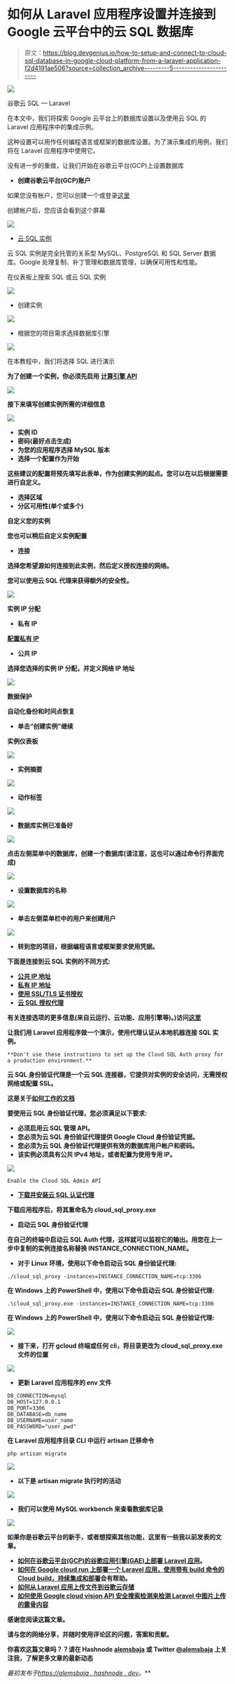 # 如何从 Laravel 应用程序设置并连接到 Google 云平台中的云 SQL 数据库

> 原文：<https://blog.devgenius.io/how-to-setup-and-connect-to-cloud-sql-database-in-google-cloud-platform-from-a-laravel-application-f2d4191ae506?source=collection_archive---------5----------------------->

![](img/87ac1b4302e427f363b7b99f168f5b5f.png)

谷歌云 SQL — Laravel

在本文中，我们将探索 Google 云平台上的数据库设置以及使用云 SQL 的 Laravel 应用程序中的集成示例。

这种设置可以用作任何编程语言或框架的数据库设置。为了演示集成的用例，我们将在 Laravel 应用程序中使用它。

没有进一步的重做，让我们开始在谷歌云平台(GCP)上设置数据库

*   **创建谷歌云平台(GCP)账户**

如果您没有帐户，您可以创建一个或登录[这里](https://console.cloud.google.com/)

创建帐户后，您应该会看到这个屏幕

![](img/d17ab6c5311c8a67e190a989599eee70.png)

*   [云 SQL 实例](https://cloud.google.com/sql/docs/)

云 SQL 实例是完全托管的关系型 MySQL、PostgreSQL 和 SQL Server 数据库。Google 处理复制、补丁管理和数据库管理，以确保可用性和性能。

在仪表板上搜索 SQL 或云 SQL 实例

![](img/3fcaaf1dc4464b2c7979d62dd55ec446.png)

*   创建实例

![](img/bebc1bcb3c0b3a21f1261dc6e60b4b20.png)

*   根据您的项目需求选择数据库引擎

![](img/69638aa31c99be0924b8b9a56581ed30.png)

在本教程中，我们将选择 SQL 进行演示

**为了创建一个实例，你必须先启用** [**计算引擎 API**](https://cloud.google.com/compute/)

**![](img/c1f9e7f49ec89844d3cb0fa31cb3777f.png)**

****接下来填写创建实例所需的详细信息****

**![](img/de494a21393e2c2049af90fae26647b5.png)**

*   **实例 ID**
*   **密码(最好点击生成)**
*   **为您的应用程序选择 MySQL 版本**
*   **选择一个配置作为开始**

**这些建议的配置将预先填写此表单，作为创建实例的起点。您可以在以后根据需要进行自定义。**

*   **选择区域**
*   **分区可用性(单个或多个)**

**自定义您的实例**

**您也可以稍后自定义实例配置**

*   **连接**

**选择您希望源如何连接到此实例，然后定义授权连接的网络。**

**您可以使用云 SQL 代理来获得额外的安全性。**

**![](img/d6d573016bb184a86d135297c7e2e477.png)**

**实例 IP 分配**

*   **私有 IP**

**[配置私有 IP](https://cloud.google.com/sql/docs/mysql/configure-private-ip?)**

*   **公共 IP**

**选择您选择的实例 IP 分配，并定义网络 IP 地址**

**![](img/be0d0cc389c0cb114cccd5277bbbdc9a.png)**

****数据保护****

**自动化备份和时间点恢复**

*   **单击“创建实例”继续**

**实例仪表板**

**![](img/11017638927a3016fcea7bb8eed57221.png)**

*   **实例摘要**

**![](img/73d094d590a59a11694ec299f7a51801.png)**

*   **动作标签**

**![](img/810a91ac045aa47e530387b8beed2edd.png)**

*   **数据库实例已准备好**

**![](img/b11d4ef4b5dd3e558ed61472f6ad99e0.png)**

**点击左侧菜单中的数据库，创建一个数据库(**请注意，这也可以通过命令行界面**完成)**

**![](img/134392f983be1c8b6fb678bc16d918c0.png)**

*   **设置数据库的名称**

**![](img/e4f507b5709b6d5785b609fd7876f445.png)**

*   **单击左侧菜单栏中的用户来创建用户**

**![](img/ac23fcb25c4895d011489a33e1ef2aa5.png)**

*   **转到您的项目，根据编程语言或框架要求使用凭据。**

****下面是连接到云 SQL 实例的不同方式:****

*   **[公共 IP 地址](https://cloud.google.com/sql/docs/mysql/configure-ip)**
*   **[私有 IP 地址](https://cloud.google.com/sql/docs/mysql/private-ip)**
*   **[使用 SSL/TLS 证书授权](https://cloud.google.com/sql/docs/mysql/authorize-ssl)**
*   **[云 SQL 授权代理](https://cloud.google.com/sql/docs/mysql/sql-proxy)**

**有关连接选项的更多信息(来自云运行、云功能、应用引擎等)。)访问[这里](https://cloud.google.com/sql/docs/mysql/connect-overview)**

****让我们用 Laravel 应用程序做一个演示，使用代理认证从本地机器连接 SQL 实例。****

```
**Don't use these instructions to set up the Cloud SQL Auth proxy for a production environment.**
```

**云 SQL 身份验证代理是一个云 SQL 连接器，它提供对实例的安全访问，无需授权网络或配置 SSL。**

**这是关于[如何工作的文档](https://cloud.google.com/sql/docs/mysql/sql-proxy?_ga=2.59899821.-1639499822.1644143128#how-works)**

**要使用云 SQL 身份验证代理，您必须满足以下要求:**

*   **必须启用云 SQL 管理 API。**
*   **您必须为云 SQL 身份验证代理提供 Google Cloud 身份验证凭据。**
*   **您必须为云 SQL 身份验证代理提供有效的数据库用户帐户和密码。**
*   **该实例必须具有公共 IPv4 地址，或者配置为使用专用 IP。**

**![](img/9faeba0a4ecf4aab33862dc78a7c45a3.png)**

```
Enable the Cloud SQL Admin API
```

*   **[下载并安装云 SQL 认证代理](https://cloud.google.com/sql/docs/mysql/sql-proxy?_ga=2.59899821.-1639499822.1644143128#install)**

**下载应用程序后，将其重命名为 **cloud_sql_proxy.exe****

*   **启动云 SQL 身份验证代理**

**在自己的终端中启动云 SQL Auth 代理，这样就可以监视它的输出。用您在上一步中复制的实例连接名称替换 INSTANCE_CONNECTION_NAME。**

*   **对于 Linux 环境，使用以下命令启动云 SQL 身份验证代理:**

```
./cloud_sql_proxy -instances=INSTANCE_CONNECTION_NAME=tcp:3306
```

**在 Windows 上的 PowerShell 中，使用以下命令启动云 SQL 身份验证代理:**

```
.\cloud_sql_proxy.exe -instances=INSTANCE_CONNECTION_NAME=tcp:3306
```

**在 Windows 上的 PowerShell 中，使用以下命令启动云 SQL 身份验证代理:**

**![](img/c5ba3b2c3ebd6bec1bcecbdd489cea53.png)**

*   **接下来，打开 gcloud 终端或任何 cli，将目录更改为 cloud_sql_proxy.exe 文件的位置**

**![](img/6f5eb4fe1fdcb74fea73dc3615649428.png)**

*   **更新 Laravel 应用程序的 env 文件**

```
DB_CONNECTION=mysql
DB_HOST=127.0.0.1
DB_PORT=3306
DB_DATABASE=db_name
DB_USERNAME=user_name
DB_PASSWORD="user_pwd"
```

**在 Laravel 应用程序目录 CLI 中运行 artisan 迁移命令**

```
php artisan migrate
```

**![](img/fd4075b1ad8254d1af96106d51ce7bfd.png)**

*   **以下是 artisan migrate 执行时的活动**

**![](img/128c372abc3f8d08cf8f9bae0e3c3c32.png)**

*   **我们可以使用 MySQL workbench 来查看数据库记录**

**![](img/6b08fbbad132d53ff7c4c5f0d5b0d51f.png)**

**如果你是谷歌云平台的新手，或者想探索其他功能，这里有一些我以前发表的文章。**

*   **[如何在谷歌云平台(GCP)的谷歌应用引擎(GAE)上部署 Laravel 应用](https://alemsbaja.hashnode.dev/how-to-deploy-a-laravel-application-on-google-app-engine-gae-in-google-cloud-platform-gcp)。**
*   **[如何在 Google cloud run 上部署一个 Laravel 应用，使用带有 build 命令的 Cloud build，持续集成和部署](https://alemsbaja.hashnode.dev/how-to-deploy-a-laravel-application-on-google-cloud-run-using-cloud-build-with-build-command-continuous-integration-and-deployment)会有帮助。**
*   **[如何从 Laravel 应用上传文件到谷歌云存储](https://alemsbaja.hashnode.dev/how-to-upload-files-to-google-cloud-storage-from-a-laravel-application)**
*   **[如何使用 Google cloud vision API 安全搜索检测来检测 Laravel 中图片上传的露骨内容](https://alemsbaja.hashnode.dev/how-to-use-google-cloud-vision-api-safe-search-detection-to-detect-explicit-content-on-image-uploads-in-laravel)**

**感谢您阅读这篇文章。**

**请与您的网络分享，并随时使用评论区的问题，答案和贡献。**

**你喜欢这篇文章吗？？请在 Hashnode [alemsbaja](https://hashnode.com/@alemsbaja) 或 Twitter [@alemsbaja](https://hashnode.com/@alemsbaja) 上关注我，了解更多文章的最新动态**

***最初发布于*[*https://alemsbaja . hashnode . dev*](https://alemsbaja.hashnode.dev/how-to-setup-and-connect-to-cloud-sql-database-in-google-cloud-platform-from-a-laravel-application)*。***